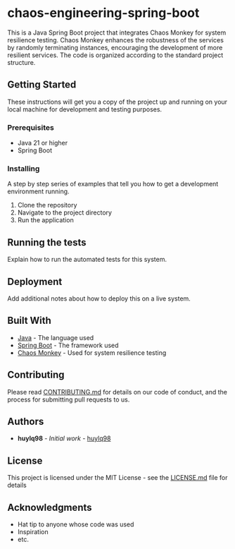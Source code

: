 # chaos-engineering-spring-boot

This is a Java Spring Boot project that integrates Chaos Monkey for system resilience testing. Chaos Monkey enhances the robustness of the services by randomly terminating instances, encouraging the development of more resilient services. The code is organized according to the standard project structure.

## Getting Started

These instructions will get you a copy of the project up and running on your local machine for development and testing purposes.

### Prerequisites

- Java 21 or higher
- Spring Boot

### Installing

A step by step series of examples that tell you how to get a development environment running.

1. Clone the repository
2. Navigate to the project directory
3. Run the application

## Running the tests

Explain how to run the automated tests for this system.

## Deployment

Add additional notes about how to deploy this on a live system.

## Built With

- [Java](https://www.java.com/) - The language used
- [Spring Boot](https://spring.io/projects/spring-boot) - The framework used
- [Chaos Monkey](https://www.chaosmonkey.io/) - Used for system resilience testing

## Contributing

Please read [CONTRIBUTING.md](https://gist.github.com/PurpleBooth/b24679402957c63ec426) for details on our code of conduct, and the process for submitting pull requests to us.

## Authors

- **huylq98** - *Initial work* - [huylq98](https://github.com/huylq98)

## License

This project is licensed under the MIT License - see the [LICENSE.md](LICENSE.md) file for details

## Acknowledgments

- Hat tip to anyone whose code was used
- Inspiration
- etc.
